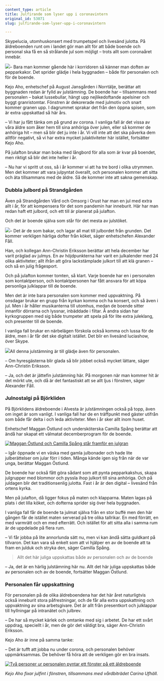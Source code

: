 ```yaml
---
content_type: article
title: Julfirande som lyser upp i coronavintern
original_id: 53071
slug: julfirande-som-lyser-upp-i-coronavintern

---
```


Skypelucia, utomhuskonsert med trumpetspel och livesänd julotta. På äldreboenden runt om i landet gör man allt för att både boende och personal ska få en så strålande jul som möjligt – trots allt som coronaåret innebär.

[![](https://www.suntarbetsliv.se/wp-content/uploads/2020/12/200x220-kejo-aho.jpg)](https://www.suntarbetsliv.se/wp-content/uploads/2020/12/200x220-kejo-aho.jpg)– Bara man kommer gående här i korridoren så känner man doften av pepparkakor. Det sprider glädje i hela byggnaden – både för personalen och för de boende.

Kejo Aho, enhetschef på August Jansgården i Norrtälje, berättar att byggnaden redan är fylld av julstämning. De boende har – tillsammans med personalen – bakat lussebullar, hängt upp nejlikedoftande apelsiner och byggt granristomtar. Fönstren är dekorerade med julmotiv och snart kommer granen upp. I dagrummet sprakar det från den öppna spisen, som är extra uppskattad så här års.

– Vi har ju fått tänka om på grund av corona. I vanliga fall är det vissa av våra äldre som åker hem till sina anhöriga över julen, eller så kommer de anhöriga hit – men så blir det ju inte i år. Vi vill inte att det ska påverka dem alltför negativt, så vi har extra mycket julaktiviteter här istället, fortsätter Kejo Aho.

På julafton brukar man boka med långbord för alla som är kvar på boendet, men riktigt så blir det inte heller i år.

– Nu har vi spritt ut oss, så i år kommer vi att ha tre bord i olika utrymmen. Men det kommer att vara julpyntat överallt, och personalen kommer att sitta och äta tillsammans med de äldre. Så de kommer inte att sakna gemenskap.

### Dubbla julbord på Strandgården

Även på Strandgården Vård och Omsorg i Orust har man en jul med extra allt i år, för att kompensera för det som pandemin har inneburit. Här har man redan haft ett julbord, och ett till är planerat på julafton.

Och det är boende själva som står för det mesta av julstöket.

[![](https://www.suntarbetsliv.se/wp-content/uploads/2020/12/200x220-Alexander-Fall.jpg)](https://www.suntarbetsliv.se/wp-content/uploads/2020/12/200x220-Alexander-Fall.jpg)– Det är de som bakar, och lagar all mat till julbordet från grunden. Det kommer verkligen härliga dofter från köket, säger enhetschefen Alexander Fåll.

Han, och kollegan Ann-Christin Eriksson berättar att hela december har varit präglad av julmys. En av höjdpunkterna har varit en julkalender med 24 olika aktiviteter; allt ifrån att göra lackstämplade julkort till att klä granen – och så en julig frågesport.

Och på julafton kommer tomten, så klart. Varje boende har en i personalen som kontaktperson, och kontaktpersonen har fått ansvara för att köpa personliga julklappar till de boende.

Men det är inte bara personalen som kommer med uppvaktning. På onsdagar brukar en grupp från kyrkan komma och ha konsert, och så även i jul. Men i år håller musikanterna till utomhus, medan de boende sitter innanför dörrarna och lyssnar, inbäddade i filtar. Å andra sidan har kyrkogruppen med sig både trumpeter att spela på för lite extra juleklang, och presenter till de boende.

I vanliga fall brukar en närbelägen förskola också komma och lussa för de äldre, men i år får det ske digitalt istället. Det blir en livesänd luciashow, över Skype.

[![](https://www.suntarbetsliv.se/wp-content/uploads/2020/12/200x220-Ann-Christin-Eriksson.jpg)](https://www.suntarbetsliv.se/wp-content/uploads/2020/12/200x220-Ann-Christin-Eriksson.jpg)All denna julstämning är till glädje även för personalen.

– Om hyresgästerna blir glada så blir jobbet också mycket lättare, säger Ann-Christin Eriksson.

– Ja, och det är jättefin julstämning här. På morgonen när man kommer hit är det mörkt ute, och då är det fantastiskt att se allt ljus i fönstren, säger Alexander Fåll.

### Julnostalgi på Björkliden

På Björklidens äldreboende i Alvesta är julstämningen också på topp, även om inget är som vanligt. I vanliga fall har de en träffpunkt med gäster utifrån som både får delta i och leda aktiviteter. Men i år sker allt inom huset.

Enhetschef Maggan Östlund och undersköterska Camilla Spång berättar att ändå har skapat ett välmatat decemberprogram för de boende.

[![Maggan Östlund och Camilla Spång står framför en julgran](https://www.suntarbetsliv.se/wp-content/uploads/2020/12/750x400-Maggan-ostlund-Camilla-Spang-bjorkliden.jpg)](https://www.suntarbetsliv.se/wp-content/uploads/2020/12/750x400-Maggan-ostlund-Camilla-Spang-bjorkliden.jpg)

– Igår öppnade vi en väska med gamla julbonader och hade lite julberättelser om jular förr i tiden. Många kände igen sig från när de var unga, berättar Maggan Östlund.

De boende har också fått göra sådant som att pynta pepparkakshus, skapa julgrupper med blommor och pyssla ihop julkort till sina anhöriga. Och på juldagen blir det traditionsenlig julotta. Fast i år är den digital – livesänd från ortens kyrka.

Men på julafton, då ligger fokus på maten och klapparna. Maten lagas på plats i det lilla köket, och dofterna sprider sig över hela byggnaden.

I vanliga fall får de boende ta julmat själva från en stor buffé men den här gången får de istället maten serverad på tre olika tallrikar. En med förrätt, en med varmrätt och en med efterrätt. Och istället för att sitta alla i samma rum är de uppdelade på flera rum.

– Vi får jobba på lite annorlunda sätt nu, men vi kan ändå sätta guldkant på tillvaron. Det kan vara så enkelt som att vi hjälper en av de boende att ta fram en julduk och stryka den, säger Camilla Spång.

> Allt det här juliga uppskattas både av personalen och av de boende

– Ja, det är en härlig julstämning här nu. Allt det här juliga uppskattas både av personalen och av de boende, fortsätter Maggan Östlund.

### Personalen får uppskattning

För personalen på de olika äldreboendena har det här året naturligtvis också inneburit stora påfrestningar, och de får alla extra uppskattning och uppvaktning av sina arbetsgivare. Det är allt från presentkort och julklappar till hyllningar på intranätet och julbrev.

– De har så mycket kärlek och omtanke med sig i arbetet. De har ett svårt uppdrag, speciellt i år, men de gör det väldigt bra, säger Ann-Christin Eriksson.

Kejo Aho är inne på samma tanke:

– Det är tufft att jobba nu under corona, och personalen behöver uppmärksammas. De behöver få höra att de verkligen gör en bra insats.

[![Två personer ur personalen pyntar ett fönster på ett äldreboende](https://www.suntarbetsliv.se/wp-content/uploads/2020/12/750X400-hallstavik-2-foto-pontus-lundahl-tt.jpg)](https://www.suntarbetsliv.se/wp-content/uploads/2020/12/750X400-hallstavik-2-foto-pontus-lundahl-tt.jpg)

_Kejo Aho fixar julfint i fönstren, tillsammans med vårdbiträdet Carina Ufhäll._

